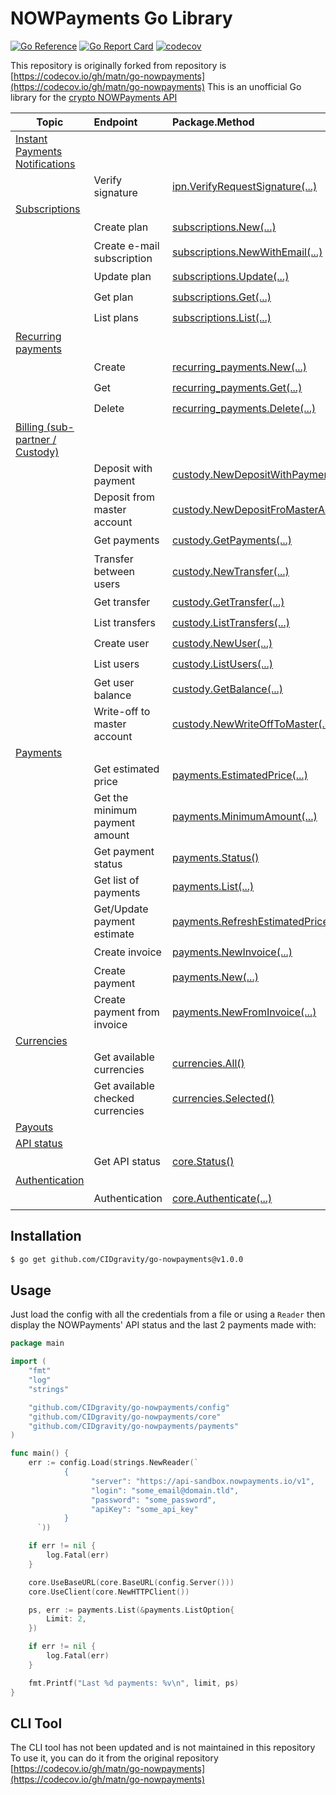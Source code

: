# NOWPayments Go Library

[![Go Reference](https://pkg.go.dev/badge/github.com/matm/go-nowpayments.svg)](https://pkg.go.dev/github.com/CIDgravity/go-nowpayments)
[![Go Report Card](https://goreportcard.com/badge/github.com/matm/go-nowpayments)](https://goreportcard.com/report/github.com/CIDgravity/go-nowpayments)
[![codecov](https://codecov.io/gh/matm/go-nowpayments/branch/main/graph/badge.svg?token=AP16BAZR68)](https://codecov.io/gh/CIDgravity/go-nowpayments)

This repository is originally forked from  repository is [https://codecov.io/gh/matn/go-nowpayments](https://codecov.io/gh/matn/go-nowpayments)
This is an unofficial Go library for the [crypto NOWPayments API](https://documenter.getpostman.com/view/7907941/S1a32n38#84c51632-01ad-49c0-96f8-fb4b5ad2b24a)

Topic|Endpoint|Package.Method|Implemented
---|:---|:---|:---:
[Instant Payments Notifications](https://documenter.getpostman.com/view/7907941/S1a32n38#689df54e-9f43-42b3-bfe8-9bcca0444a6a)|||Yes
||Verify signature|[ipn.VerifyRequestSignature(...)](https://pkg.go.dev/github.com/CIDgravity/go-nowpayments/ipn#VerifyRequestSignature)|:heavy_check_mark:
[Subscriptions](https://documenter.getpostman.com/view/7907941/2s93JusNJt#7020882a-50d6-465f-bc9b-ff94909bc179)|||Yes
||Create plan|[subscriptions.New(...)](https://pkg.go.dev/github.com/CIDgravity/go-nowpayments/subscriptions#New)|:heavy_check_mark:
||Create e-mail subscription|[subscriptions.NewWithEmail(...)](https://pkg.go.dev/github.com/CIDgravity/go-nowpayments/subscriptions#NewWithEmail)|:heavy_check_mark:
||Update plan|[subscriptions.Update(...)](https://pkg.go.dev/github.com/CIDgravity/go-nowpayments/pkg/subscriptions#Update)|:heavy_check_mark:
||Get plan|[subscriptions.Get(...)](https://pkg.go.dev/github.com/CIDgravity/go-nowpayments/subscriptions#Get)|:heavy_check_mark:
||List plans|[subscriptions.List(...)](https://pkg.go.dev/github.com/CIDgravity/go-nowpayments/subscriptions#List)|:heavy_check_mark:
[Recurring payments](https://documenter.getpostman.com/view/7907941/S1a32n38#689df54e-9f43-42b3-bfe8-9bcca0444a6a)|||Yes
||Create|[recurring_payments.New(...)](https://pkg.go.dev/github.com/CIDgravity/go-nowpayments/recurring_payments#New)|:heavy_check_mark:
||Get|[recurring_payments.Get(...)](https://pkg.go.dev/github.com/CIDgravity/go-nowpayments/recurring_payments#Get)|:heavy_check_mark:
||Delete|[recurring_payments.Delete(...)](https://pkg.go.dev/github.com/CIDgravity/go-nowpayments/recurring_payments#Delete)|:heavy_check_mark:
[Billing (sub-partner / Custody)](https://documenter.getpostman.com/view/7907941/2s93JusNJt#2b3f0024-d9de-4b91-9db4-d3655e4eded9)|||Yes
||Deposit with payment|[custody.NewDepositWithPayment(...)](https://pkg.go.dev/github.com/CIDgravity/go-nowpayments/custody#NewDepositWithPayment)|:heavy_check_mark:
||Deposit from master account|[custody.NewDepositFroMasterAccount(...)](https://pkg.go.dev/github.com/CIDgravity/go-nowpayments/custody#NewDepositFroMasterAccount)|:heavy_check_mark:
||Get payments|[custody.GetPayments(...)](https://pkg.go.dev/github.com/CIDgravity/go-nowpayments/custody#GetPayments)|:heavy_check_mark:
||Transfer between users|[custody.NewTransfer(...)](https://pkg.go.dev/github.com/CIDgravity/go-nowpayments/pkg/custody#NewTransfer)|:heavy_check_mark:
||Get transfer|[custody.GetTransfer(...)](https://pkg.go.dev/github.com/CIDgravity/go-nowpayments/custody#GetTransfer)|:heavy_check_mark:
||List transfers|[custody.ListTransfers(...)](https://pkg.go.dev/github.com/CIDgravity/go-nowpayments/custody#ListTransfers)|:heavy_check_mark:
||Create user|[custody.NewUser(...)](https://pkg.go.dev/github.com/CIDgravity/go-nowpayments/custody#NewUser)|:heavy_check_mark:
||List users|[custody.ListUsers(...)](https://pkg.go.dev/github.com/CIDgravity/go-nowpayments/custody#NewUser)|:heavy_check_mark:
||Get user balance|[custody.GetBalance(...)](https://pkg.go.dev/github.com/CIDgravity/go-nowpayments/custody#GetBalance)|:heavy_check_mark:
||Write-off to master account|[custody.NewWriteOffToMaster(...)](https://pkg.go.dev/github.com/CIDgravity/go-nowpayments/custody#NewWriteOffToMaster)|:heavy_check_mark:
[Payments](https://documenter.getpostman.com/view/7907941/S1a32n38#84c51632-01ad-49c0-96f8-fb4b5ad2b24a)|||Yes
||Get estimated price|[payments.EstimatedPrice(...)](https://pkg.go.dev/github.com/matm/go-nowpayments/pkg/payments#EstimatedPrice)|:heavy_check_mark:
||Get the minimum payment amount|[payments.MinimumAmount(...)](https://pkg.go.dev/github.com/matm/go-nowpayments/pkg/payments#MinimumAmount)|:heavy_check_mark:
||Get payment status|[payments.Status()](https://pkg.go.dev/github.com/matm/go-nowpayments/pkg/payments#Status)|:heavy_check_mark:
||Get list of payments|[payments.List(...)](https://pkg.go.dev/github.com/matm/go-nowpayments/pkg/payments#List)|:heavy_check_mark:
||Get/Update payment estimate|[payments.RefreshEstimatedPrice(...)](https://pkg.go.dev/github.com/matm/go-nowpayments/pkg/payments#RefreshEstimatedPrice)|:heavy_check_mark:
||Create invoice|[payments.NewInvoice(...)](https://pkg.go.dev/github.com/matm/go-nowpayments/pkg/payments#NewInvoice)|:heavy_check_mark:
||Create payment|[payments.New(...)](https://pkg.go.dev/github.com/matm/go-nowpayments/pkg/payments#New)|:heavy_check_mark:
||Create payment from invoice|[payments.NewFromInvoice(...)](https://pkg.go.dev/github.com/matm/go-nowpayments/pkg/payments#NewFromInvoice)|:heavy_check_mark:
[Currencies](https://documenter.getpostman.com/view/7907941/S1a32n38#cb80ccdc-8f7c-426c-89df-1ed2241954a5)|||Yes
||Get available currencies|[currencies.All()](https://pkg.go.dev/github.com/matm/go-nowpayments/pkg/currencies#All)|:heavy_check_mark:
||Get available checked currencies|[currencies.Selected()](https://pkg.go.dev/github.com/matm/go-nowpayments/pkg/currencies#Selected)|:heavy_check_mark:
[Payouts](https://documenter.getpostman.com/view/7907941/S1a32n38#138ee72b-4c4f-40d0-a565-4a1e907f4d94)|||No
[API status](https://documenter.getpostman.com/view/7907941/S1a32n38#9998079f-dcc8-4e07-9ac7-3d52f0fd733a)|||Yes
||Get API status|[core.Status()](https://pkg.go.dev/github.com/matm/go-nowpayments/pkg/core#Status)|:heavy_check_mark:
[Authentication](https://documenter.getpostman.com/view/7907941/S1a32n38#174cd8c5-5973-4be7-9213-05567f8adf27)|||Yes
||Authentication|[core.Authenticate(...)](https://pkg.go.dev/github.com/matm/go-nowpayments/pkg/core#Authenticate)|:heavy_check_mark:

## Installation

```bash
$ go get github.com/CIDgravity/go-nowpayments@v1.0.0
```

## Usage

Just load the config with all the credentials from a file or using a `Reader` then display the NOWPayments' API status and the last 2 payments
made with:

```go
package main

import (
	"fmt"
	"log"
	"strings"

	"github.com/CIDgravity/go-nowpayments/config"
	"github.com/CIDgravity/go-nowpayments/core"
	"github.com/CIDgravity/go-nowpayments/payments"
)

func main() {
	err := config.Load(strings.NewReader(`
            {
                  "server": "https://api-sandbox.nowpayments.io/v1",
                  "login": "some_email@domain.tld",
                  "password": "some_password",
                  "apiKey": "some_api_key"
            }
      `))

	if err != nil {
		log.Fatal(err)
	}

	core.UseBaseURL(core.BaseURL(config.Server()))
	core.UseClient(core.NewHTTPClient())

	ps, err := payments.List(&payments.ListOption{
		Limit: 2,
	})

	if err != nil {
		log.Fatal(err)
	}

	fmt.Printf("Last %d payments: %v\n", limit, ps)
}
```

## CLI Tool

The CLI tool has not been updated and is not maintained in this repository
To use it, you can do it from the original repository [https://codecov.io/gh/matn/go-nowpayments](https://codecov.io/gh/matn/go-nowpayments)

